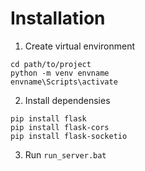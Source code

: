 # Installation
1. Create virtual environment
```
cd path/to/project
python -m venv envname
envname\Scripts\activate
```
2. Install dependensies
```
pip install flask
pip install flask-cors
pip install flask-socketio
```
3. Run `run_server.bat`
